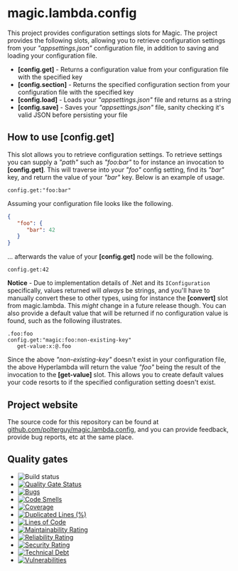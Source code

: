 
# magic.lambda.config

This project provides configuration settings slots for Magic. The project provides the following
slots, allowing you to retrieve configuration settings from your _"appsettings.json"_ configuration file,
in addition to saving and loading your configuration file.

* __[config.get]__ - Returns a configuration value from your configuration file with the specified key
* __[config.section]__ - Returns the specified configuration section from your configuration file with the specified key
* __[config.load]__ - Loads your _"appsettings.json"_ file and returns as a string
* __[config.save]__ - Saves your _"appsettings.json"_ file, sanity checking it's valid JSON before persisting your file

## How to use [config.get]

This slot allows you to retrieve configuration settings. To retrieve settings you can supply a
_"path"_ such as _"foo:bar"_ to for instance an invocation to **[config.get]**. This will traverse into
your _"foo"_ config setting, find its _"bar"_ key, and return the value of your _"bar"_ key. Below is
an example of usage.

```
config.get:"foo:bar"
```

Assuming your configuration file looks like the following.

```json
{
   "foo": {
      "bar": 42
   }
}
```

... afterwards the value of your __[config.get]__ node will be the following.

```
config.get:42
```

**Notice** - Due to implementation details of .Net and its `IConfiguration` specifically, values
returned will _always_ be strings, and you'll have to manually convert these to other types, using for
instance the **[convert]** slot from magic.lambda. This _might_ change in a future release though.
You can also provide a default value that will be returned if no configuration value is found, such
as the following illustrates.

```
.foo:foo
config.get:"magic:foo:non-existing-key"
   get-value:x:@.foo
```

Since the above _"non-existing-key"_ doesn't exist in your configuration file, the above Hyperlambda will
return the value _"foo"_ being the result of the invocation to the **[get-value]** slot. This allows you
to create default values your code resorts to if the specified configuration setting doesn't exist.

## Project website

The source code for this repository can be found at [github.com/polterguy/magic.lambda.config](https://github.com/polterguy/magic.lambda.config), and you can provide feedback, provide bug reports, etc at the same place.

## Quality gates

- ![Build status](https://github.com/polterguy/magic.lambda.config/actions/workflows/build.yaml/badge.svg)
- [![Quality Gate Status](https://sonarcloud.io/api/project_badges/measure?project=polterguy_magic.lambda.config&metric=alert_status)](https://sonarcloud.io/dashboard?id=polterguy_magic.lambda.config)
- [![Bugs](https://sonarcloud.io/api/project_badges/measure?project=polterguy_magic.lambda.config&metric=bugs)](https://sonarcloud.io/dashboard?id=polterguy_magic.lambda.config)
- [![Code Smells](https://sonarcloud.io/api/project_badges/measure?project=polterguy_magic.lambda.config&metric=code_smells)](https://sonarcloud.io/dashboard?id=polterguy_magic.lambda.config)
- [![Coverage](https://sonarcloud.io/api/project_badges/measure?project=polterguy_magic.lambda.config&metric=coverage)](https://sonarcloud.io/dashboard?id=polterguy_magic.lambda.config)
- [![Duplicated Lines (%)](https://sonarcloud.io/api/project_badges/measure?project=polterguy_magic.lambda.config&metric=duplicated_lines_density)](https://sonarcloud.io/dashboard?id=polterguy_magic.lambda.config)
- [![Lines of Code](https://sonarcloud.io/api/project_badges/measure?project=polterguy_magic.lambda.config&metric=ncloc)](https://sonarcloud.io/dashboard?id=polterguy_magic.lambda.config)
- [![Maintainability Rating](https://sonarcloud.io/api/project_badges/measure?project=polterguy_magic.lambda.config&metric=sqale_rating)](https://sonarcloud.io/dashboard?id=polterguy_magic.lambda.config)
- [![Reliability Rating](https://sonarcloud.io/api/project_badges/measure?project=polterguy_magic.lambda.config&metric=reliability_rating)](https://sonarcloud.io/dashboard?id=polterguy_magic.lambda.config)
- [![Security Rating](https://sonarcloud.io/api/project_badges/measure?project=polterguy_magic.lambda.config&metric=security_rating)](https://sonarcloud.io/dashboard?id=polterguy_magic.lambda.config)
- [![Technical Debt](https://sonarcloud.io/api/project_badges/measure?project=polterguy_magic.lambda.config&metric=sqale_index)](https://sonarcloud.io/dashboard?id=polterguy_magic.lambda.config)
- [![Vulnerabilities](https://sonarcloud.io/api/project_badges/measure?project=polterguy_magic.lambda.config&metric=vulnerabilities)](https://sonarcloud.io/dashboard?id=polterguy_magic.lambda.config)
